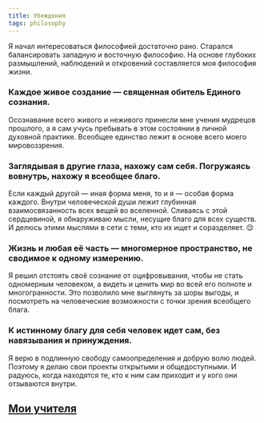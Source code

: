 ```yaml
---
title: Убеждения
tags: philosophy
---
```


Я начал интересоваться философией достаточно рано. Старался балансировать западную и восточную философию. На основе глубоких размышлений, наблюдений и откровений составляется моя философия жизни. 

### Каждое живое создание — священная обитель Единого сознания.

Осознавание всего живого и неживого принесли мне учения мудрецов прошлого, а я сам учусь пребывать в этом состоянии в личной духовной практике. Всеобщее единство лежит в основе всего моего мировоззрения.

### Заглядывая в другие глаза, нахожу сам себя. Погружаясь вовнутрь, нахожу я всеобщее благо. 

Если каждый другой — иная форма меня, то и я — особая форма каждого. Внутри человеческой души лежит глубинная взаимосвязанность всех вещей во вселенной. Сливаясь с этой сердцевиной, я обнаруживаю мысли, несущие благо для всех существ. И делюсь этими мыслями в сети с теми, кто их ищет и соразделяет. 😌

### Жизнь и любая её часть — многомерное пространство, не сводимое к одному измерению. 

Я решил отстоять своё сознание от оцифровывания, чтобы не стать одномерным человеком, а видеть и ценить мир во всей его полноте и многогранности. Это позволило мне выглянуть за шоры выгоды, и посмотреть на человеческие возможности с точки зрения всеобщего блага.

### К истинному благу для себя человек идет сам, без навязывания и принуждения. 

Я верю в подлинную свободу самоопределения и добрую волю людей. Поэтому я делаю свои проекты открытыми и общедоступными. И радуюсь, когда находятся те, кто к ним сам приходит и у кого они отзываются внутри. 


## [Мои учителя](./teachers/index.md)

<my-areas :areas="$site.customData.pages.philosophyTeacher" />